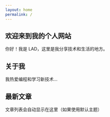 ```yaml
---
layout: home
permalink: /
---
```


## 欢迎来到我的个人网站

你好！我是 LAD，这里是我分享技术和生活的地方。

## 关于我

我热爱编程和学习新技术...

## 最新文章

文章列表会自动显示在这里（如果使用默认主题）

